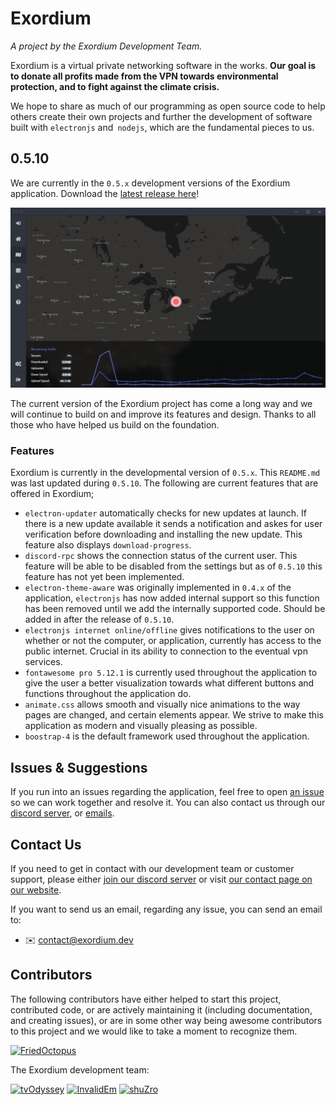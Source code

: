 # Exordium
*A project by the Exordium Development Team.*

Exordium is a virtual private networking software in the works. **Our goal is to donate all profits made from the VPN towards environmental protection, and to fight against the climate crisis.** 

We hope to share as much of our programming as open source code to help others create their own projects and further the development of software built with `electronjs` and` nodejs`, which are the fundamental pieces to us. 

## 0.5.10

We are currently in the `0.5.x` development versions of the Exordium application. Download the [latest release here](https://github.com/exordium-dev/exordium/releases/latest)!

![](screenshots/screenshot-0.5.10.png)

The current version of the Exordium project has come a long way and we will continue to build on and improve its features and design. Thanks to all those who have helped us build on the foundation.

### Features

Exordium is currently in the developmental version of `0.5.x`. This `README.md` was last updated during `0.5.10`. The following are current features that are offered in Exordium;

- `electron-updater` automatically checks for new updates at launch. If there is a new update available it sends a notification and askes for user verification before downloading and installing the new update. This feature also displays `download-progress`.
- `discord-rpc` shows the connection status of the current user. This feature will be able to be disabled from the settings but as of `0.5.10` this feature has not yet been implemented.
- `electron-theme-aware` was originally implemented in `0.4.x` of the application, `electronjs` has now added internal support so this function has been removed until we add the internally supported code. Should be added in after the release of `0.5.10`.
- `electronjs internet online/offline` gives notifications to the user on whether or not the computer, or application, currently has access to the public internet. Crucial in its ability to connection to the eventual vpn services.
- `fontawesome pro 5.12.1` is currently used throughout the application to give the user a better visualization towards what different buttons and functions throughout the application do.
- `animate.css` allows smooth and visually nice animations to the way pages are changed, and certain elements appear. We strive to make this application as modern and visually pleasing as possible.
- `boostrap-4` is the default framework used throughout the application.

## Issues & Suggestions

If you run into an issues regarding the application, feel free to open [an issue](https://github.com/exordium-dev/exordium/issues) so we can work together and resolve it. You can also contact us through our [discord server](https://discord.exordium.dev/), or [emails](mailto:contact@exordium.dev).

## Contact Us

If you need to get in contact with our development team or customer support, please either [join our discord server](https://discord.exordium.dev) or visit [our contact page on our website](https://exordium.dev/contact).

If you want to send us an email, regarding any issue, you can send an email to:
- :envelope: [contact@exordium.dev](mailto:contact@exordium.dev)

## Contributors

The following contributors have either helped to start this project, contributed code, or are actively maintaining it (including documentation, and creating issues), or are in some other way being awesome contributors to this project and we would like to take a moment to recognize them.

[<img src="https://github.com/FriedOctopus.png?size=72" alt="FriedOctopus" width="72">](https://github.com/FriedOctopus)

The Exordium development team:

[<img src="https://github.com/tvOdyssey.png?size=72" alt="tvOdyssey" width="72">](https://github.com/tvOdyssey)
[<img src="https://github.com/InvalidEm.png?size=72" alt="InvalidEm" width="72">](https://github.com/InvalidEm)
[<img src="https://github.com/shuZro.png?size=72" alt="shuZro" width="72">](https://github.com/shuZro)
